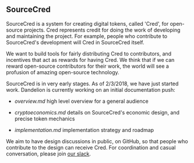 ## SourceCred

SourceCred is a system for creating digital tokens, called 'Cred', for open-source projects. Cred represents credit for doing the work of developing and maintaining the project. For example, people who contribute to SourceCred's development will Cred in SourceCred itself.

We want to build tools for fairly distributing Cred to contributors, and incentives that act as rewards for having Cred. We think that if we can reward open-source contributors for their work, the world will see a profusion of amazing open-source technology.

SourceCred is in very early stages. As of 2/3/2018, we have just started work. Dandelion is currently working on an initial documentation push:

* *overview.md*
 high level overview for a general audience

* *cryptoeconomics.md*
 details on SourceCred's economic design, and precise token mechanics

* *implementation.md*
 implementation strategy and roadmap

We aim to have design discussions in public, on GitHub, so that people who contribute to the design can receive Cred. For coordination and casual conversation, please join [our slack](https://join.slack.com/t/sourcecred/shared_invite/enQtMzA4NzI5ODIwODMyLWFiNDlhNWNiODc4MTk4MjNmZTAzMDNjNDAwYzEyZTBiNjAxZTFhMjU1MDg2YzNlN2FlNzgwYmU0NGM1NGEzM2M).
